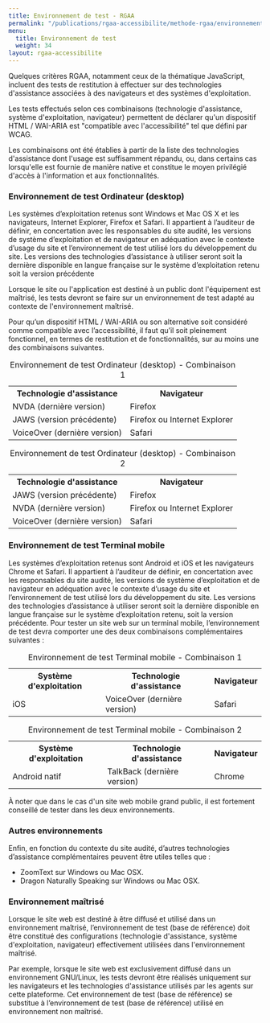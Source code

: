 ```yaml
---
title: Environnement de test - RGAA
permalink: "/publications/rgaa-accessibilite/methode-rgaa/environnement/"
menu:
  title: Environnement de test
  weight: 34
layout: rgaa-accessibilite
---
```


Quelques critères RGAA, notamment ceux de la thématique JavaScript, incluent des tests de restitution à effectuer sur des technologies d'assistance associées à des navigateurs et des systèmes d'exploitation.

Les tests effectués selon ces combinaisons (technologie d'assistance, système d'exploitation, navigateur) permettent de déclarer qu'un dispositif HTML / WAI-ARIA est "compatible avec l'accessibilité" tel que défini par WCAG.

Les combinaisons ont été établies à partir de la liste des technologies d'assistance dont l'usage est suffisamment répandu, ou, dans certains cas lorsqu'elle est fournie de manière native et constitue le moyen privilégié d'accès à l'information et aux fonctionnalités.

### Environnement de test Ordinateur (desktop)

Les systèmes d’exploitation retenus sont Windows et Mac OS X et les navigateurs, Internet Explorer, Firefox et Safari. Il appartient à l’auditeur de définir, en concertation avec les responsables du site audité, les versions de système d’exploitation et de navigateur en adéquation avec le contexte d’usage du site et l’environnement de test utilisé lors du développement du site. Les versions des technologies d’assistance à utiliser seront soit la dernière disponible en langue française sur le système d’exploitation retenu soit la version précédente

Lorsque le site ou l'application est destiné à un public dont l'équipement est maîtrisé, les tests devront se faire sur un environnement de test adapté au contexte de l'environnement maîtrisé.

Pour qu’un dispositif HTML / WAI-ARIA ou son alternative soit considéré comme compatible avec l’accessibilité, il faut qu’il soit pleinement fonctionnel, en termes de restitution et de fonctionnalités, sur au moins une des combinaisons suivantes.

<table>
  <caption>Environnement de test Ordinateur (desktop) - Combinaison 1 </caption>
  <tr>
    <th scope="col">Technologie d'assistance</th>
    <th scope="col">Navigateur</th>
  </tr>
  <tr>
    <td>NVDA (dernière version)</td>
    <td>Firefox</td>
  </tr>
  <tr>
    <td>JAWS (version précédente)</td>
    <td>Firefox ou Internet Explorer</td>
  </tr>
  <tr>
    <td>VoiceOver (dernière version)</td>
    <td>Safari</td>
  </tr>
</table>

<table>
<caption>Environnement de test Ordinateur (desktop) - Combinaison 2</caption>
  <tr>
    <th scope="col">Technologie d'assistance</th>
    <th scope="col">Navigateur</th>
  </tr>
  <tr>
    <td>JAWS (version précédente)</td>
    <td>Firefox</td>
  </tr>
  <tr>
    <td>NVDA (dernière version)</td>
    <td>Firefox ou Internet Explorer</td>
  </tr>
  <tr>
    <td>VoiceOver (dernière version)</td>
    <td>Safari</td>
  </tr>
</table>

### Environnement de test Terminal mobile

Les systèmes d’exploitation retenus sont Android et iOS et les navigateurs Chrome et Safari. Il appartient à l’auditeur de définir, en concertation avec les responsables du site audité, les versions de système d’exploitation et de navigateur en adéquation avec le contexte d’usage du site et l’environnement de test utilisé lors du développement du site. Les versions des technologies d’assistance à utiliser seront soit la dernière disponible en langue française sur le système d’exploitation retenu, soit la version précédente.
Pour tester un site web sur un terminal mobile, l’environnement de test devra comporter une des deux combinaisons complémentaires suivantes :


<table>
  <caption>Environnement de test Terminal mobile - Combinaison 1</caption>
  <tr>
    <th scope="col">Système d'exploitation</th>
    <th scope="col">Technologie d'assistance</th>
    <th scope="col">Navigateur</th>
  </tr>
  <tr>
    <td>iOS</td>
    <td>VoiceOver (dernière version)</td>
    <td>Safari</td>
  </tr>
</table>

<table>
  <caption>Environnement de test Terminal mobile - Combinaison 2</caption>
  <tr>
    <th scope="col">Système d'exploitation</th>
    <th scope="col">Technologie d'assistance</th>
    <th scope="col">Navigateur</th>
  </tr>
  <tr>
    <td>Android natif</td>
    <td>TalkBack (dernière version)</td>
    <td>Chrome</td>
  </tr>
</table>

À noter que dans le cas d'un site web mobile grand public, il est fortement conseillé de tester dans les deux environnements.

### Autres environnements

Enfin, en fonction du contexte du site audité, d’autres technologies d’assistance complémentaires peuvent être utiles telles que :

* ZoomText sur Windows ou Mac OSX.
* Dragon Naturally Speaking sur Windows ou Mac OSX.

### Environnement maîtrisé

Lorsque le site web est destiné à être diffusé et utilisé dans un environnement maîtrisé, l’environnement de test (base de référence) doit être constitué des configurations (technologie d'assistance, système d'exploitation, navigateur) effectivement utilisées dans l'environnement maîtrisé.

Par exemple, lorsque le site web est exclusivement diffusé dans un environnement GNU/Linux, les tests devront être réalisés uniquement sur les navigateurs et les technologies d'assistance utilisés par les agents sur cette plateforme. Cet environnement de test (base de référence) se substitue à l’environnement de test (base de référence) utilisé en environnement non maîtrisé.
